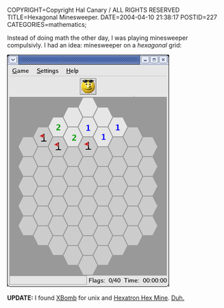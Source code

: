 COPYRIGHT=Copyright Hal Canary / ALL RIGHTS RESERVED
TITLE=Hexagonal Minesweeper.
DATE=2004-04-10 21:38:17
POSTID=227
CATEGORIES=mathematics;

Instead of doing math the other day, I was playing minesweeper compulsivly. I had an idea: minesweeper on a _hexagonal_ grid:

![[Hexagonal Minesweeper.]](/images/hexagonal-minesweeper.png)

**UPDATE:** I found [XBomb](http://www.gedanken.demon.co.uk/xbomb/) for unix and [Hexatron Hex Mine](http://www.hexatron.com/hex/). [Duh.](https://www.google.com/search?q=minesweeper+on+a+hexagonal+grid)
